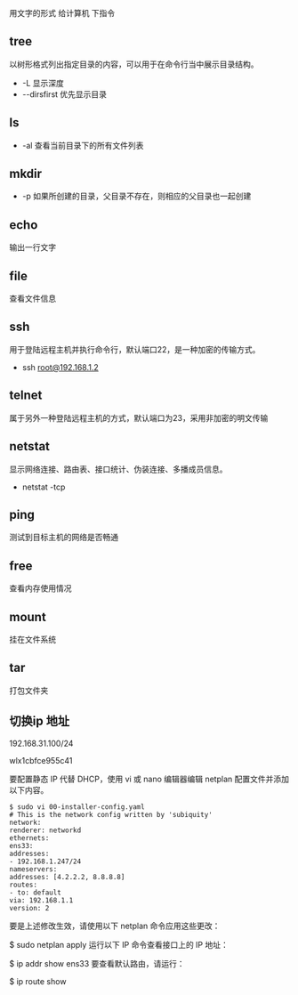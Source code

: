 用文字的形式 给计算机 下指令

## tree

以树形格式列出指定目录的内容，可以用于在命令行当中展示目录结构。

- -L 显示深度
- --dirsfirst 优先显示目录

## ls 

- -al 查看当前目录下的所有文件列表

## mkdir 

- -p 如果所创建的目录，父目录不存在，则相应的父目录也一起创建

## echo
输出一行文字

## file

查看文件信息

## ssh

用于登陆远程主机并执行命令行，默认端口22，是一种加密的传输方式。

- ssh root@192.168.1.2

## telnet
属于另外一种登陆远程主机的方式，默认端口为23，采用非加密的明文传输

## netstat
显示网络连接、路由表、接口统计、伪装连接、多播成员信息。

- netstat -tcp

## ping 
测试到目标主机的网络是否畅通

## free
查看内存使用情况

## mount
挂在文件系统


## tar 
打包文件夹

## 切换ip 地址
 192.168.31.100/24

wlx1cbfce955c41

要配置静态 IP 代替 DHCP，使用 vi 或 nano 编辑器编辑 netplan 配置文件并添加以下内容。

```
$ sudo vi 00-installer-config.yaml
# This is the network config written by 'subiquity'
network:
renderer: networkd
ethernets:
ens33:
addresses:
- 192.168.1.247/24
nameservers:
addresses: [4.2.2.2, 8.8.8.8]
routes:
- to: default
via: 192.168.1.1
version: 2
```

要是上述修改生效，请使用以下 netplan 命令应用这些更改：

$ sudo netplan apply
运行以下 IP 命令查看接口上的 IP 地址：

$ ip addr show ens33
要查看默认路由，请运行：

$ ip route show
